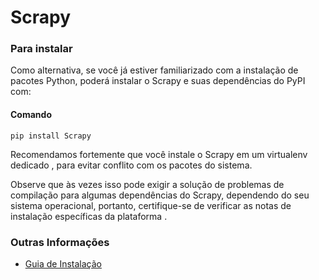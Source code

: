 # Scrapy

### Para instalar
Como alternativa, se você já estiver familiarizado com a instalação de pacotes Python, poderá instalar o Scrapy e suas dependências do PyPI com:

#### Comando
`pip install Scrapy` 

Recomendamos fortemente que você instale o Scrapy em um virtualenv dedicado , para evitar conflito com os pacotes do sistema.

Observe que às vezes isso pode exigir a solução de problemas de compilação para algumas dependências do Scrapy, dependendo do seu sistema operacional, portanto, certifique-se de verificar as notas de instalação específicas da plataforma .

### Outras Informações

* [Guia de Instalação](https://docs.scrapy.org/en/latest/intro/install.html)
